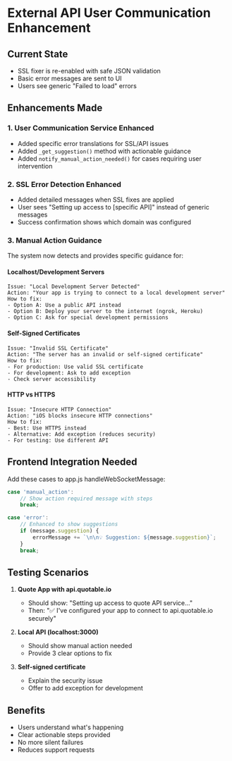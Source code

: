 # External API User Communication Enhancement

## Current State
- SSL fixer is re-enabled with safe JSON validation
- Basic error messages are sent to UI
- Users see generic "Failed to load" errors

## Enhancements Made

### 1. User Communication Service Enhanced
- Added specific error translations for SSL/API issues
- Added `_get_suggestion()` method with actionable guidance
- Added `notify_manual_action_needed()` for cases requiring user intervention

### 2. SSL Error Detection Enhanced  
- Added detailed messages when SSL fixes are applied
- User sees "Setting up access to [specific API]" instead of generic messages
- Success confirmation shows which domain was configured

### 3. Manual Action Guidance
The system now detects and provides specific guidance for:

#### Localhost/Development Servers
```
Issue: "Local Development Server Detected"
Action: "Your app is trying to connect to a local development server"
How to fix:
- Option A: Use a public API instead
- Option B: Deploy your server to the internet (ngrok, Heroku)
- Option C: Ask for special development permissions
```

#### Self-Signed Certificates
```
Issue: "Invalid SSL Certificate"
Action: "The server has an invalid or self-signed certificate"
How to fix:
- For production: Use valid SSL certificate
- For development: Ask to add exception
- Check server accessibility
```

#### HTTP vs HTTPS
```
Issue: "Insecure HTTP Connection"
Action: "iOS blocks insecure HTTP connections"
How to fix:
- Best: Use HTTPS instead
- Alternative: Add exception (reduces security)
- For testing: Use different API
```

## Frontend Integration Needed

Add these cases to app.js handleWebSocketMessage:

```javascript
case 'manual_action':
    // Show action required message with steps
    break;

case 'error':
    // Enhanced to show suggestions
    if (message.suggestion) {
        errorMessage += `\n\n💡 Suggestion: ${message.suggestion}`;
    }
    break;
```

## Testing Scenarios

1. **Quote App with api.quotable.io**
   - Should show: "Setting up access to quote API service..."
   - Then: "✅ I've configured your app to connect to api.quotable.io securely"

2. **Local API (localhost:3000)**
   - Should show manual action needed
   - Provide 3 clear options to fix

3. **Self-signed certificate**
   - Explain the security issue
   - Offer to add exception for development

## Benefits
- Users understand what's happening
- Clear actionable steps provided
- No more silent failures
- Reduces support requests